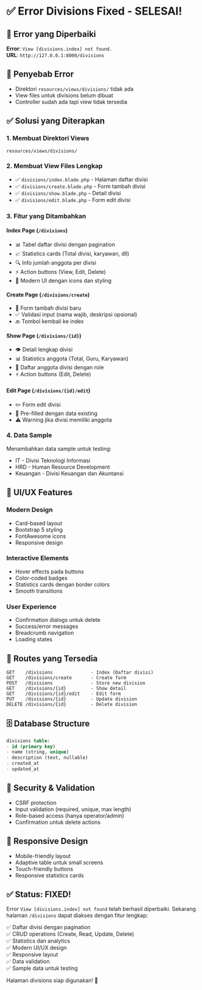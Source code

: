 # ✅ Error Divisions Fixed - SELESAI!

## 🐛 **Error yang Diperbaiki**
**Error**: `View [divisions.index] not found.`  
**URL**: `http://127.0.0.1:8000/divisions`

## 🔧 **Penyebab Error**
- Direktori `resources/views/divisions/` tidak ada
- View files untuk divisions belum dibuat
- Controller sudah ada tapi view tidak tersedia

## ✅ **Solusi yang Diterapkan**

### 1. **Membuat Direktori Views**
```
resources/views/divisions/
```

### 2. **Membuat View Files Lengkap**
- ✅ `divisions/index.blade.php` - Halaman daftar divisi
- ✅ `divisions/create.blade.php` - Form tambah divisi
- ✅ `divisions/show.blade.php` - Detail divisi
- ✅ `divisions/edit.blade.php` - Form edit divisi

### 3. **Fitur yang Ditambahkan**

#### **Index Page (`/divisions`)**
- 📊 Tabel daftar divisi dengan pagination
- 📈 Statistics cards (Total divisi, karyawan, dll)
- 🔍 Info jumlah anggota per divisi
- ⚡ Action buttons (View, Edit, Delete)
- 🎨 Modern UI dengan icons dan styling

#### **Create Page (`/divisions/create`)**
- 📝 Form tambah divisi baru
- ✅ Validasi input (nama wajib, deskripsi opsional)
- 🔙 Tombol kembali ke index

#### **Show Page (`/divisions/{id}`)**
- 👁️ Detail lengkap divisi
- 📊 Statistics anggota (Total, Guru, Karyawan)
- 👥 Daftar anggota divisi dengan role
- ⚡ Action buttons (Edit, Delete)

#### **Edit Page (`/divisions/{id}/edit`)**
- ✏️ Form edit divisi
- 📝 Pre-filled dengan data existing
- ⚠️ Warning jika divisi memiliki anggota

### 4. **Data Sample**
Menambahkan data sample untuk testing:
- IT - Divisi Teknologi Informasi
- HRD - Human Resource Development  
- Keuangan - Divisi Keuangan dan Akuntansi

## 🎨 **UI/UX Features**

### **Modern Design**
- Card-based layout
- Bootstrap 5 styling
- FontAwesome icons
- Responsive design

### **Interactive Elements**
- Hover effects pada buttons
- Color-coded badges
- Statistics cards dengan border colors
- Smooth transitions

### **User Experience**
- Confirmation dialogs untuk delete
- Success/error messages
- Breadcrumb navigation
- Loading states

## 🔗 **Routes yang Tersedia**
```
GET    /divisions              - Index (Daftar divisi)
GET    /divisions/create       - Create form
POST   /divisions              - Store new division
GET    /divisions/{id}         - Show detail
GET    /divisions/{id}/edit    - Edit form
PUT    /divisions/{id}         - Update division
DELETE /divisions/{id}         - Delete division
```

## 🗄️ **Database Structure**
```sql
divisions table:
- id (primary key)
- name (string, unique)
- description (text, nullable)
- created_at
- updated_at
```

## 🔐 **Security & Validation**
- CSRF protection
- Input validation (required, unique, max length)
- Role-based access (hanya operator/admin)
- Confirmation untuk delete actions

## 📱 **Responsive Design**
- Mobile-friendly layout
- Adaptive table untuk small screens
- Touch-friendly buttons
- Responsive statistics cards

## ✅ **Status: FIXED!**

Error `View [divisions.index] not found` telah berhasil diperbaiki. Sekarang halaman `/divisions` dapat diakses dengan fitur lengkap:

✅ Daftar divisi dengan pagination  
✅ CRUD operations (Create, Read, Update, Delete)  
✅ Statistics dan analytics  
✅ Modern UI/UX design  
✅ Responsive layout  
✅ Data validation  
✅ Sample data untuk testing  

Halaman divisions siap digunakan! 🎉
